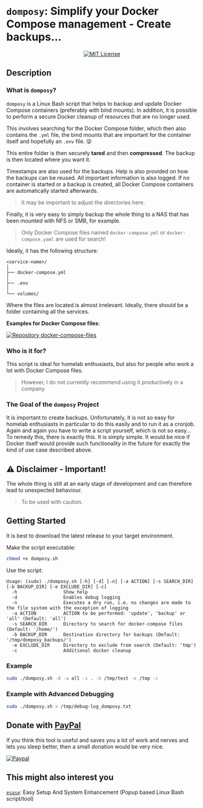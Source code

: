 # `domposy`: Simplify your Docker Compose management - Create backups...

<p align="center">
  <a href="https://github.com/fuchs-fabian/domposy/blob/main/LICENSE">
    <img alt="MIT License" src="https://img.shields.io/badge/license-MIT-brightgreen">
  </a>
</p>

## Description

### What is `domposy`?

`domposy` is a Linux Bash script that helps to backup and update Docker Compose containers (preferably with bind mounts). In addition, it is possible to perform a secure Docker cleanup of resources that are no longer used.

This involves searching for the Docker Compose folder, which then also contains the `.yml` file, the bind mounts that are important for the container itself and hopefully an `.env` file. 😜

This entire folder is then securely **tared** and then **compressed**. The backup is then located where you want it.

Timestamps are also used for the backups. Help is also provided on how the backups can be reused. All important information is also logged. If no container is started or a backup is created, all Docker Compose containers are automatically started afterwards.

> It may be important to adjust the directories here.

Finally, it is very easy to simply backup the whole thing to a NAS that has been mounted with NFS or SMB, for example.

> Only Docker Compose files named `docker-compose.yml` or `docker-compose.yaml` are used for search!

Ideally, it has the following structure:

```plain
<service-name>/
│
├── docker-compose.yml
│
├── .env
│
└── volumes/
```

Where the files are located is almost irrelevant. Ideally, there should be a folder containing all the services.

**Examples for Docker Compose files**:

<a href="https://github.com/fuchs-fabian/docker-compose-files">
  <img src="https://github-readme-stats.vercel.app/api/pin/?username=fuchs-fabian&repo=docker-compose-files&theme=holi&hide_border=true&border_radius=10" alt="Repository docker-compose-files"/>
</a>

### Who is it for?

This script is ideal for homelab enthusiasts, but also for people who work a lot with Docker Compose files.

> However, I do not currently recommend using it productively in a company.

### The Goal of the `domposy` Project

It is important to create backups. Unfortunately, it is not so easy for homelab enthusiasts in particular to do this easily and to run it as a cronjob. Again and again you have to write a script yourself, which is not so easy... To remedy this, there is exactly this. It is simply simple. It would be nice if Docker itself would provide such functionality in the future for exactly the kind of use case described above.

## ⚠️ **Disclaimer - Important!**

The whole thing is still at an early stage of development and can therefore lead to unexpected behaviour.

> To be used with caution.

## Getting Started

It is best to download the latest release to your target environment.

Make the script executable:

```bash
chmod +x domposy.sh
```

Use the script:

```plain
Usage: (sudo) ./domposy.sh [-h] [-d] [-n] [-a ACTION] [-s SEARCH_DIR] [-b BACKUP_DIR] [-e EXCLUDE_DIR] [-c]
  -h                 Show help
  -d                 Enables debug logging
  -n                 Executes a dry run, i.e. no changes are made to the file system with the exception of logging
  -a ACTION          ACTION to be performed: 'update', 'backup' or 'all' (Default: 'all')
  -s SEARCH_DIR      Directory to search for docker-compose files (Default: '/home/')
  -b BACKUP_DIR      Destination directory for backups (Default: '/tmp/domposy_backups/')
  -e EXCLUDE_DIR     Directory to exclude from search (Default: 'tmp')
  -c                 Additional docker cleanup
```

### Example

```bash
sudo ./domposy.sh -d -a all -s . -b /tmp/test -e /tmp -c
```

### Example with Advanced Debugging

```bash
sudo ./domposy.sh > /tmp/debug-log_domposy.txt
```

## Donate with [PayPal](https://www.paypal.com/donate/?hosted_button_id=4G9X8TDNYYNKG)

If you think this tool is useful and saves you a lot of work and nerves and lets you sleep better, then a small donation would be very nice.

[![Paypal](https://www.paypalobjects.com/de_DE/i/btn/btn_donateCC_LG.gif)](https://www.paypal.com/donate/?hosted_button_id=4G9X8TDNYYNKG)

## This might also interest you

[`esase`](https://github.com/fuchs-fabian/esase): Easy Setup And System Enhancement (Popup based Linux Bash script/tool)
